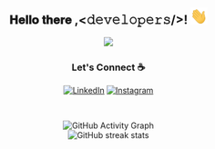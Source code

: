 <div align="center">
<h2> 𝐇𝐞𝐥𝐥𝐨 𝐭𝐡𝐞𝐫𝐞 ,<𝚍𝚎𝚟𝚎𝚕𝚘𝚙𝚎𝚛𝚜/>! <img src="https://github.com/ABSphreak/ABSphreak/blob/master/gifs/Hi.gif" width="30px"></h2>
</div>


<div align="center">

![](https://ram123-debug-visitor-badge.glitch.me/badge?page_id=ram123-debug.ram123-debug)

  ### Let's Connect :coffee:
<p align="center">
	<a href="https://www.linkedin.com/in/umeshpawar08/"><img src="https://img.icons8.com/color/2x/linkedin-circled.png" width="50" alt="LinkedIn"/></a>
	<a href="https://www.instagram.com/umeshpawar._/"><img src="https://img.icons8.com/color/2x/instagram-new.png" width="50" alt="Instagram"/></a>
</p>
	
<br />

<!--
[![GitHub stats](https://github-readme-stats.vercel.app/api?username=amandewatnitrr&count_private=true&show_icons=true&theme=algolia&&include_all_commits=true)](https://github.com/amandewatnitrr/github-readme-stats-1)    [![Top Langs](https://github-readme-stats.vercel.app/api/top-langs/?username=amandewatnitrr)](https://github.com/amandewatnitrr/github-readme-stats-1)-->


![GitHub Activity Graph](https://activity-graph.herokuapp.com/graph?username=up-the-dev)  
![GitHub streak stats](https://github-readme-streak-stats.herokuapp.com/?user=up-the-dev) 


